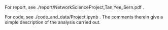 For report, see ./report/NetworkScienceProject,Tan,Yee_Sern.pdf .

For code, see ./code_and_data/Project.ipynb . The comments therein give a simple description of the analysis carried out.
